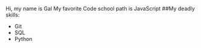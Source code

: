 Hi, my name is Gal
My favorite Code school path is JavaScript
##My deadly skills:
* Git
* SQL
* Python